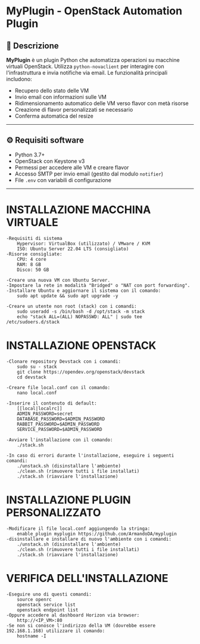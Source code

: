 # MyPlugin - OpenStack Automation Plugin

## 📌 Descrizione

**MyPlugin** è un plugin Python che automatizza operazioni su macchine virtuali OpenStack. Utilizza `python-novaclient` per interagire con l'infrastruttura e invia notifiche via email. Le funzionalità principali includono:

- Recupero dello stato delle VM
- Invio email con informazioni sulle VM
- Ridimensionamento automatico delle VM verso flavor con metà risorse
- Creazione di flavor personalizzati se necessario
- Conferma automatica del resize

---

## ⚙️ Requisiti software

- Python 3.7+
- OpenStack con Keystone v3
- Permessi per accedere alle VM e creare flavor
- Accesso SMTP per invio email (gestito dal modulo `notifier`)
- File `.env` con variabili di configurazione

---

# INSTALLAZIONE MACCHINA VIRTUALE

    -Requisiti di sistema
        Hypervisor: VirtualBox (utilizzato) / VMware / KVM
        ISO: Ubuntu Server 22.04 LTS (consigliato)
    -Risorse consigliate:
        CPU: 4 core
        RAM: 8 GB
        Disco: 50 GB

    -Creare una nuova VM con Ubuntu Server.
    -Impostare la rete in modalità "Bridged" o "NAT con port forwarding".
    -Installare Ubuntu e aggiornare il sistema con il comando:
        sudo apt update && sudo apt upgrade -y

    -Creare un utente non root (stack) con i comandi: 
        sudo useradd -s /bin/bash -d /opt/stack -m stack
        echo "stack ALL=(ALL) NOPASSWD: ALL" | sudo tee /etc/sudoers.d/stack


# INSTALLAZIONE OPENSTACK

    -Clonare repository Devstack con i comandi:
        sudo su - stack
        git clone https://opendev.org/openstack/devstack
        cd devstack

    -Creare file local.conf con il comando:    
        nano local.conf

    -Inserire il contenuto di default:
        [[local|localrc]]
        ADMIN_PASSWORD=secret
        DATABASE_PASSWORD=$ADMIN_PASSWORD
        RABBIT_PASSWORD=$ADMIN_PASSWORD
        SERVICE_PASSWORD=$ADMIN_PASSWORD

    -Avviare l'installazione con il comando:
        ./stack.sh

    -In caso di errori durante l'installazione, eseguire i seguenti comandi:
        ./unstack.sh (disinstallare l'ambiente)
        ./clean.sh (rimuovere tutti i file installati)
        ./stack.sh (riavviare l'installazione)


# INSTALLAZIONE PLUGIN PERSONALIZZATO

    -Modificare il file local.conf aggiungendo la stringa:
        enable_plugin myplugin https://github.com/ArmandoDA/myplugin
    -disinstallare e installare di nuovo l'ambiente con i comandi:
        ./unstack.sh (disinstallare l'ambiente)
        ./clean.sh (rimuovere tutti i file installati)
        ./stack.sh (riavviare l'installazione)


# VERIFICA DELL'INSTALLAZIONE

    -Eseguire uno di questi comandi:     
        source openrc
        openstack service list
        openstack endpoint list
    -Oppure accedere al dashboard Horizon via browser:
        http://<IP_VM>:80 
    -Se non si conosce l'indirizzo della VM (dovrebbe essere 192.168.1.168) utilizzare il comando:    
        hostname -I
